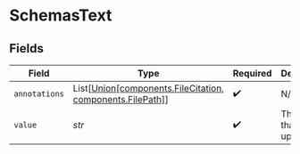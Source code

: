 # SchemasText


## Fields

| Field                                                                                           | Type                                                                                            | Required                                                                                        | Description                                                                                     |
| ----------------------------------------------------------------------------------------------- | ----------------------------------------------------------------------------------------------- | ----------------------------------------------------------------------------------------------- | ----------------------------------------------------------------------------------------------- |
| `annotations`                                                                                   | List[[Union[components.FileCitation, components.FilePath]](../../models/shared/annotations.md)] | :heavy_check_mark:                                                                              | N/A                                                                                             |
| `value`                                                                                         | *str*                                                                                           | :heavy_check_mark:                                                                              | The data that makes up the text.                                                                |